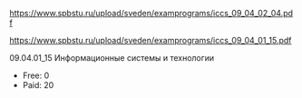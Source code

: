 https://www.spbstu.ru/upload/sveden/examprograms/iccs_09_04_02_04.pdf

https://www.spbstu.ru/upload/sveden/examprograms/iccs_09_04_01_15.pdf

09.04.01_15 Информационные системы и технологии

- Free: 0
- Paid: 20